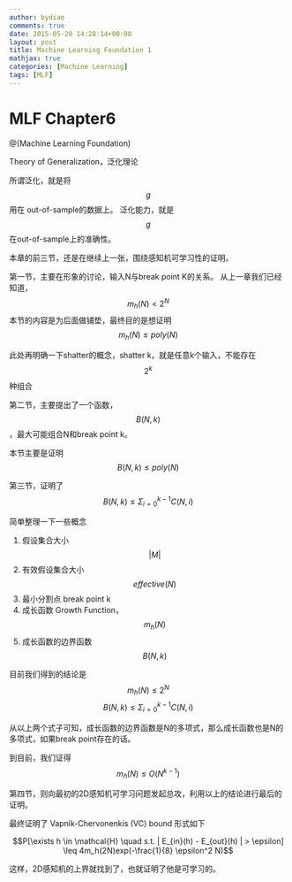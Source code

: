 ```yaml
---
author: bydiao
comments: true
date: 2015-05-20 14:28:14+00:00
layout: post
title: Machine Learning Foundation 1
mathjax: true
categories: [Machine Learning]
tags: [MLF]
---
```


# MLF Chapter6

@(Machine Learning Foundation)

Theory of Generalization，泛化理论

所谓泛化，就是将$$g$$用在 out-of-sample的数据上。
泛化能力，就是$$g$$在out-of-sample上的准确性。

本章的前三节，还是在继续上一张，围绕感知机可学习性的证明。

第一节，主要在形象的讨论，输入N与break point K的关系。
从上一章我们已经知道，
$$m_h(N) < 2^N$$
本节的内容是为后面做铺垫，最终目的是想证明
$$m_h(N) \leq poly(N)$$

此处再明确一下shatter的概念，shatter k，就是任意k个输入，不能存在$$2^k$$种组合

第二节，主要提出了一个函数，$$B(N,k)$$，最大可能组合N和break point k。

本节主要是证明 $$B(N,k) \leq poly(N)$$

第三节，证明了
$$B(N,k) \leq \Sigma_{i=0}^{k-1}C(N,i)$$

简单整理一下一些概念

1. 假设集合大小 $$|M|$$
2. 有效假设集合大小 $$effective(N)$$
3. 最小分割点 break point k
4. 成长函数 Growth Function，$$m_h(N)$$
5. 成长函数的边界函数 $$B(N,k)$$

目前我们得到的结论是
$$m_h(N) \leq 2^N$$
$$B(N,k) \leq \Sigma_{i=0}^{k-1}C(N,i)$$

从以上两个式子可知，成长函数的边界函数是N的多项式，那么成长函数也是N的多项式，如果break point存在的话。

到目前，我们证得
$$m_h(N) \leq O(N^{k-1})$$

第四节，则向最初的2D感知机可学习问题发起总攻，利用以上的结论进行最后的证明。

最终证明了 Vapnik-Chervonenkis (VC) bound 形式如下

$$P[\exists h \in \mathcal{H} \quad  s.t. | E_{in}(h) - E_{out}(h) | > \epsilon] \leq 4m_h(2N)exp(-\frac{1}{8} \epsilon^2 N)$$ 

这样，2D感知机的上界就找到了，也就证明了他是可学习的。 